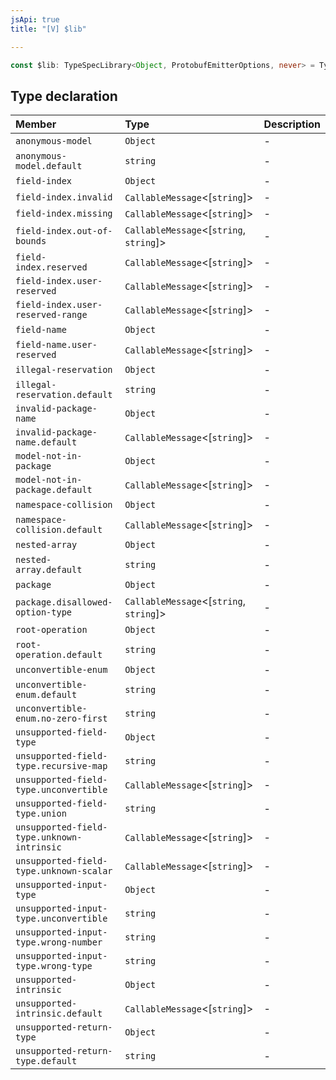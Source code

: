 ```yaml
---
jsApi: true
title: "[V] $lib"

---
```

```ts
const $lib: TypeSpecLibrary<Object, ProtobufEmitterOptions, never> = TypeSpecProtobufLibrary;
```

## Type declaration

| Member | Type | Description |
| :------ | :------ | :------ |
| `anonymous-model` | `Object` | - |
| `anonymous-model.default` | `string` | - |
| `field-index` | `Object` | - |
| `field-index.invalid` | `CallableMessage`<[`string`]\> | - |
| `field-index.missing` | `CallableMessage`<[`string`]\> | - |
| `field-index.out-of-bounds` | `CallableMessage`<[`string`, `string`]\> | - |
| `field-index.reserved` | `CallableMessage`<[`string`]\> | - |
| `field-index.user-reserved` | `CallableMessage`<[`string`]\> | - |
| `field-index.user-reserved-range` | `CallableMessage`<[`string`]\> | - |
| `field-name` | `Object` | - |
| `field-name.user-reserved` | `CallableMessage`<[`string`]\> | - |
| `illegal-reservation` | `Object` | - |
| `illegal-reservation.default` | `string` | - |
| `invalid-package-name` | `Object` | - |
| `invalid-package-name.default` | `CallableMessage`<[`string`]\> | - |
| `model-not-in-package` | `Object` | - |
| `model-not-in-package.default` | `CallableMessage`<[`string`]\> | - |
| `namespace-collision` | `Object` | - |
| `namespace-collision.default` | `CallableMessage`<[`string`]\> | - |
| `nested-array` | `Object` | - |
| `nested-array.default` | `string` | - |
| `package` | `Object` | - |
| `package.disallowed-option-type` | `CallableMessage`<[`string`, `string`]\> | - |
| `root-operation` | `Object` | - |
| `root-operation.default` | `string` | - |
| `unconvertible-enum` | `Object` | - |
| `unconvertible-enum.default` | `string` | - |
| `unconvertible-enum.no-zero-first` | `string` | - |
| `unsupported-field-type` | `Object` | - |
| `unsupported-field-type.recursive-map` | `string` | - |
| `unsupported-field-type.unconvertible` | `CallableMessage`<[`string`]\> | - |
| `unsupported-field-type.union` | `string` | - |
| `unsupported-field-type.unknown-intrinsic` | `CallableMessage`<[`string`]\> | - |
| `unsupported-field-type.unknown-scalar` | `CallableMessage`<[`string`]\> | - |
| `unsupported-input-type` | `Object` | - |
| `unsupported-input-type.unconvertible` | `string` | - |
| `unsupported-input-type.wrong-number` | `string` | - |
| `unsupported-input-type.wrong-type` | `string` | - |
| `unsupported-intrinsic` | `Object` | - |
| `unsupported-intrinsic.default` | `CallableMessage`<[`string`]\> | - |
| `unsupported-return-type` | `Object` | - |
| `unsupported-return-type.default` | `string` | - |
